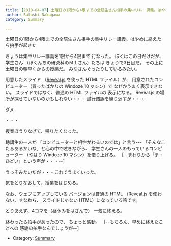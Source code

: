 ```yaml
---
title: [2018-04-07] 土曜日の1限から4限までの全院生さん相手の集中リレー講義。はやめに終えたら拍手が起きた
author: Satoshi Nakagawa
category: Summary

---
```


土曜日の1限から4限までの全院生さん相手の集中リレー講義。はやめに終えたら拍手が起きた

 きょうは集中リレー講義を1限から4限まで
行なった。
ぼくはこの日だけだが、学生さん
（ぼくんちの研究科のＭ１さん）たちは
きょうで3日目だ。
その上に土曜日の朝早くからの授業だ。
みなさんぐったりしているみたい。

 用意したスライド
（[Reveal.js](https://github.com/hakimel/reveal.js/) を使った HTML ファイル）が、
用意されたコンピューター（買ったばかりの Windoze 10 マシン）で
なぜかうまく表示できない。
スライドではなく、普通の HTML ファイルの
表示になる。
Reveal.js の場所が探せていないのかもしれない・・・
試行錯誤を繰り返すが・・・

 ダメ

 ・・・

 授業ほうりなげて、帰りたくなった。

 聴講生の一人が
「コンピューターと相性がわるいのでは」と言う---
「そんなこたぁあるかいな」と心の中で呟きながら、
学生さんの一人のもっているコンピューター
（やはり Windoze 10 マシン）を借り上げる。
［--まわりから「ま・ひどい」という声が・・・--］

 うっそみたいだが・・・これでうまくいった。

 気をとりなおして、授業をはじめる。

<!--more-->

 なお、ウェブにアップしている
[バージョン](http://www.merapano.net/~satoshi/anthrop/class/susume/index.html)は普通の HTML
（Reveal.js を使わない、すなわち、
スライドじゃない HTML）になっている筈です。

 とりあえず、4コマを（昼休みをはさんで）
一気に終える。

 終わったら拍手があったので、
ちょっと感動。
［--もちろん、早めに終えたことへの
感謝の拍手なんでしょうが--］

- Category: [Summary](https://merapano.github.io/categories.html#Summary)

